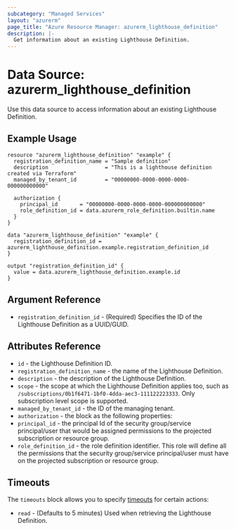 ```yaml
---
subcategory: "Managed Services"
layout: "azurerm"
page_title: "Azure Resource Manager: azurerm_lighthouse_definition"
description: |-
  Get information about an existing Lighthouse Definition.
---
```


# Data Source: azurerm_lighthouse_definition

Use this data source to access information about an existing Lighthouse Definition.

## Example Usage

```hcl
resource "azurerm_lighthouse_definition" "example" {
  registration_definition_name = "Sample definition"
  description                  = "This is a lighthouse definition created via Terraform"
  managed_by_tenant_id         = "00000000-0000-0000-0000-000000000000"

  authorization {
    principal_id       = "00000000-0000-0000-0000-000000000000"
    role_definition_id = data.azurerm_role_definition.builtin.name
  }
}

data "azurerm_lighthouse_definition" "example" {
  registration_definition_id = azurerm_lighthouse_definition.example.registration_definition_id
}

output "registration_definition_id" {
  value = data.azurerm_lighthouse_definition.example.id
}
```

## Argument Reference

* `registration_definition_id` - (Required) Specifies the ID of the Lighthouse Definition as a UUID/GUID.

## Attributes Reference

* `id` - the Lighthouse Definition ID.
* `registration_definition_name` - the name of the Lighthouse Definition.
* `description` - the description of the Lighthouse Definition.
* `scope` - the scope at which the Lighthouse Definition applies too, such as `/subscriptions/0b1f6471-1bf0-4dda-aec3-111122223333`. Only subscription level scope is supported.
* `managed_by_tenant_id` - the ID of the managing tenant.
* `authorization` - the block as the following properties:
* `principal_id` - the principal Id of the security group/service principal/user that would be assigned permissions to the projected subscription or resource group.
* `role_definition_id` - the role definition identifier. This role will define all the permissions that the security group/service principal/user must have on the projected subscription or resource group.

## Timeouts

The `timeouts` block allows you to specify [timeouts](https://www.terraform.io/docs/configuration/resources.html#timeouts) for certain actions:

* `read` - (Defaults to 5 minutes) Used when retrieving the Lighthouse Definition.
